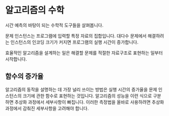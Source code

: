 # 알고리즘의 수학

시간 예측의 바탕이 되는 수학적 도구들을 살펴봅니다. 

문제 인스턴스는 프로그램에 입력할 특정 자료의 집합입니다. 대다수 문제에서 해결하려는 인스턴스의 인코딩 크기가 커지면 프로그램의 실행 시간이 증가합니다. 

효율적인 알고리즘을 설계하는 일은 해결할 문제를 적절한 자료구조로 표현하는 일부터 시작합니다.

## 함수의 증가율
알고리즘의 동작을 설명하는 데 가장 널리 쓰이는 방법은 실행 시간의 증가율을 문제 인스턴스의 크기에 관한 함수로 표현하는 것입니다. 알고리즘의 성능을 이런 식으로 구분하면 추상화 과정에서 세부사항이 빠집니다. 이러한 측정법을 올바로 사용하려면 추상화 과정에서 감춰진 세부사항을 고려해야 합니다. 

<!--stackedit_data:
eyJoaXN0b3J5IjpbMTE0MzAwMTg4NCw4NTY2ODk0NzAsLTIyNz
Q3NDExMiwtMjI3NDc0MTEyXX0=
-->